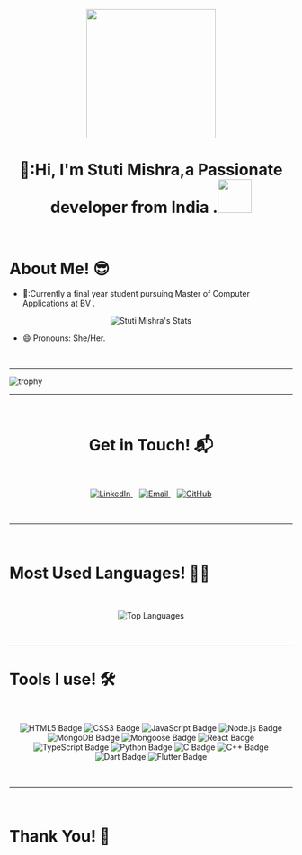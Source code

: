 <p align="center">
  <img src="https://miro.medium.com/max/2048/1*OohqW5DGh9CQS4hLY5FXzA.png" height="230"/>
  <h1 align="center"> 🏫:Hi, I'm Stuti Mishra,a  Passionate developer from India .<a><img src="./images/wave.gif" width="60px"/></h1>
</p>
<br>
<h1>About Me! 😎</h1>


- 🏫:Currently a final year student pursuing Master of Computer Applications at BV .


<p align="center">
  <img src="https://github-readme-stats.vercel.app/api?username=stuti2305&show_icons=true&theme=blue-green&align=center&rank_icon=github" alt="Stuti Mishra's Stats">
</p>

- 😄  Pronouns: She/Her.
<br>
<hr>

![trophy](https://github-profile-trophy.vercel.app/?username=stuti2305&theme=juicyfresh&column=9)
<hr>

<br>

<h1 align="center">Get in Touch! 📬</h1>
<br>
<p align="center">
  <a href="https://www.linkedin.com/in/stutimishra/" target="_blank">
    <img src="https://img.shields.io/badge/LinkedIn-0A66C2?style=for-the-badge&logo=linkedin&logoColor=white" alt="LinkedIn">
  </a>
  &nbsp;&nbsp;
  <a href="mailto:stutimishra58@gmail.com">
    <img src="https://img.shields.io/badge/Email-D14836?style=for-the-badge&logo=gmail&logoColor=white" alt="Email">
  </a>
  &nbsp;&nbsp;
  <a href="https://www.github.com/stuti2305" target="_blank">
    <img src="https://img.shields.io/badge/GitHub-333?style=for-the-badge&logo=github&logoColor=white" alt="GitHub">
  </a>
</p>


  
<br>
<hr>
<br>
<p align="center">
  <h1>Most Used Languages! 🤸‍♂</h1>
</p>
<br>

<p align="center">
  <img src="https://github-readme-stats.vercel.app/api/top-langs/?username=stuti2305&layout=compact" alt="Top Languages">
</p>
<br>

<hr>
<h1>Tools I use! 🛠️</h1>
<Br>
<p align="center">
  <img src="https://img.shields.io/badge/HTML5-E34F26.svg?&style=for-the-badge&logo=html5&logoColor=white" alt="HTML5 Badge">
  <img src="https://img.shields.io/badge/CSS3-1572B6.svg?&style=for-the-badge&logo=css3&logoColor=white" alt="CSS3 Badge">
  <img src="https://img.shields.io/badge/JavaScript-F7DF1E.svg?&style=for-the-badge&logo=javascript&logoColor=black" alt="JavaScript Badge">
  <img src="https://img.shields.io/badge/Node.js-339933.svg?&style=for-the-badge&logo=node.js&logoColor=white" alt="Node.js Badge">
  <img src="https://img.shields.io/badge/MongoDB-47A248.svg?&style=for-the-badge&logo=mongodb&logoColor=white" alt="MongoDB Badge">
  <img src="https://img.shields.io/badge/Mongoose-880000.svg?&style=for-the-badge&logo=mongoose&logoColor=white" alt="Mongoose Badge">
  <img src="https://img.shields.io/badge/React-61DAFB.svg?&style=for-the-badge&logo=react&logoColor=white" alt="React Badge">
  <img src="https://img.shields.io/badge/TypeScript-3178C6.svg?&style=for-the-badge&logo=typescript&logoColor=white" alt="TypeScript Badge">
  <img src="https://img.shields.io/badge/Python-3776AB.svg?&style=for-the-badge&logo=python&logoColor=white" alt="Python Badge">
  <img src="https://img.shields.io/badge/C-A8B9CC.svg?&style=for-the-badge&logo=c&logoColor=white" alt="C Badge">
  <img src="https://img.shields.io/badge/C++-00599C.svg?&style=for-the-badge&logo=cplusplus&logoColor=white" alt="C++ Badge">
  <img src="https://img.shields.io/badge/Dart-0175C2.svg?&style=for-the-badge&logo=dart&logoColor=white" alt="Dart Badge">
  <img src="https://img.shields.io/badge/Flutter-02569B.svg?&style=for-the-badge&logo=flutter&logoColor=white" alt="Flutter Badge">
</p>

  

<Br>
<hr>

<br>
<h1>Thank You! 🤵 </h1>
  

<!--
**Stuti2305/Stuti2305** is a ✨ _special_ ✨ repository because its `README.md` (this file) appears on your GitHub profile.

Here are some ideas to get you started:

- 🔭 I’m currently working on ...
- 🌱 I’m currently learning ...
- 👯 I’m looking to collaborate on ...
- 🤔 I’m looking for help with ...
- 💬 Ask me about ...
- 📫 How to reach me: ...
- 😄 Pronouns: ...
- ⚡ Fun fact: ...
-->
